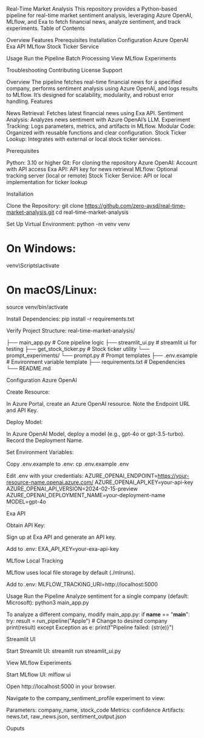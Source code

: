 Real-Time Market Analysis
This repository provides a Python-based pipeline for real-time market sentiment analysis, leveraging Azure OpenAI, MLflow, and Exa to fetch financial news, analyze sentiment, and track experiments.
Table of Contents

Overview
Features
Prerequisites
Installation
Configuration
Azure OpenAI
Exa API
MLflow
Stock Ticker Service


Usage
Run the Pipeline
Batch Processing
View MLflow Experiments


Troubleshooting
Contributing
License
Support

Overview
The pipeline fetches real-time financial news for a specified company, performs sentiment analysis using Azure OpenAI, and logs results to MLflow. It’s designed for scalability, modularity, and robust error handling.
Features

News Retrieval: Fetches latest financial news using Exa API.
Sentiment Analysis: Analyzes news sentiment with Azure OpenAI’s LLM.
Experiment Tracking: Logs parameters, metrics, and artifacts in MLflow.
Modular Code: Organized with reusable functions and clear configuration.
Stock Ticker Lookup: Integrates with external or local stock ticker services.

Prerequisites

Python: 3.10 or higher
Git: For cloning the repository
Azure OpenAI: Account with API access
Exa API: API key for news retrieval
MLflow: Optional tracking server (local or remote)
Stock Ticker Service: API or local implementation for ticker lookup

Installation

Clone the Repository:
git clone https://github.com/zero-aysd/real-time-market-analysis.git
cd real-time-market-analysis


Set Up Virtual Environment:
python -m venv venv
# On Windows:
venv\Scripts\activate
# On macOS/Linux:
source venv/bin/activate


Install Dependencies:
pip install -r requirements.txt


Verify Project Structure:
real-time-market-analysis/

├── main_app.py      # Core pipeline logic
├── streamlit_ui.py      # streamlit ui for testing
├── get_stock_ticker.py        # Stock ticker utility
└── prompt_experiments/
└── prompt.py                  # Prompt templates
├── .env.example               # Environment variable template
├── requirements.txt               # Dependencies
└── README.md                      



Configuration
Azure OpenAI

Create Resource:

In Azure Portal, create an Azure OpenAI resource.
Note the Endpoint URL and API Key.


Deploy Model:

In Azure OpenAI Model, deploy a model (e.g., gpt-4o or gpt-3.5-turbo).
Record the Deployment Name.


Set Environment Variables:

Copy .env.example to .env:
cp .env.example .env


Edit .env with your credentials:
AZURE_OPENAI_ENDPOINT=https://your-resource-name.openai.azure.com/
AZURE_OPENAI_API_KEY=your-api-key
AZURE_OPENAI_API_VERSION=2024-02-15-preview
AZURE_OPENAI_DEPLOYMENT_NAME=your-deployment-name
MODEL=gpt-4o





Exa API

Obtain API Key:

Sign up at Exa API and generate an API key.


Add to .env:
EXA_API_KEY=your-exa-api-key



MLflow
Local Tracking

MLflow uses local file storage by default (./mlruns).

Add to .env:
MLFLOW_TRACKING_URI=http://localhost:5000



Usage
Run the Pipeline
Analyze sentiment for a single company (default: Microsoft):
python3 main_app.py

To analyze a different company, modify main_app.py:
if __name__ == "__main__":
    try:
        result = run_pipeline("Apple")  # Change to desired company
        print(result)
    except Exception as e:
        print(f"Pipeline failed: {str(e)}")

Streamlit UI

Start Streamlit UI:
streamlit run streamlit_ui.py



View MLflow Experiments

Start MLflow UI:
mlflow ui


Open http://localhost:5000 in your browser.

Navigate to the company_sentiment_profile experiment to view:

Parameters: company_name, stock_code
Metrics: confidence
Artifacts: news.txt, raw_news.json, sentiment_output.json



Ouputs